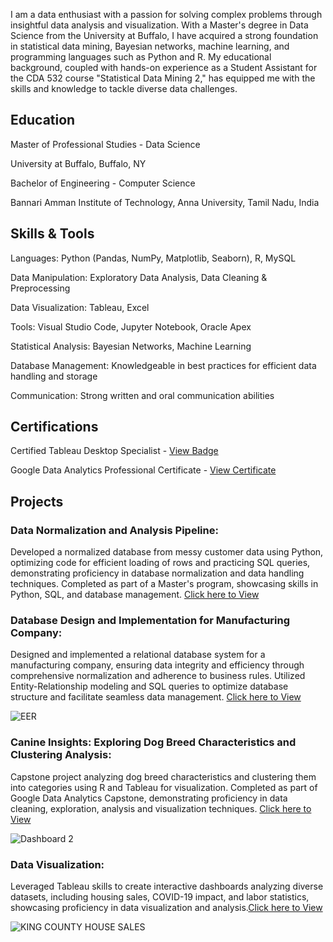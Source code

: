 
I am a data enthusiast with a passion for solving complex problems through insightful data analysis and visualization. With a Master's degree in Data Science from the University at Buffalo, I have acquired a strong foundation in statistical data mining, Bayesian networks, machine learning, and programming languages such as Python and R. My educational background, coupled with hands-on experience as a Student Assistant for the CDA 532 course "Statistical Data Mining 2," has equipped me with the skills and knowledge to tackle diverse data challenges.

## Education

Master of Professional Studies - Data Science

University at Buffalo, Buffalo, NY

Bachelor of Engineering - Computer Science

Bannari Amman Institute of Technology, Anna University, Tamil Nadu, India

## Skills & Tools

Languages: Python (Pandas, NumPy, Matplotlib, Seaborn), R, MySQL

Data Manipulation: Exploratory Data Analysis, Data Cleaning & Preprocessing

Data Visualization: Tableau, Excel

Tools: Visual Studio Code, Jupyter Notebook, Oracle Apex

Statistical Analysis: Bayesian Networks, Machine Learning

Database Management: Knowledgeable in best practices for efficient data handling and storage

Communication: Strong written and oral communication abilities

## Certifications

Certified Tableau Desktop Specialist - [View Badge](https://drive.google.com/file/d/1WPgIYN8uuW0nI7m1y0Z6wUXKvg-POUDf/view?usp=drive_link)

Google Data Analytics Professional Certificate - [View Certificate](https://drive.google.com/file/d/1I90IIUkaPLaKDNhDyHb_MIHga1AwG_u5/view?usp=drive_link)

## Projects

### Data Normalization and Analysis Pipeline:

Developed a normalized database from messy customer data using Python, optimizing code for efficient loading of rows and practicing SQL queries, demonstrating proficiency in database normalization and data handling techniques. Completed as part of a Master's program, showcasing skills in Python, SQL, and database management. [Click here to View](https://github.com/PradhakshanaD/Python_DB_Normalization)

### Database Design and Implementation for Manufacturing Company: 

Designed and implemented a relational database system for a manufacturing company, ensuring data integrity and efficiency through comprehensive normalization and adherence to business rules. Utilized Entity-Relationship modeling and SQL queries to optimize database structure and facilitate seamless data management. [Click here to View](https://github.com/PradhakshanaD/DBMS)


![EER](https://github.com/PradhakshanaD/portfolio/assets/124412733/e6800db2-7690-4d05-9fb3-223ff8661ba7)


### Canine Insights: Exploring Dog Breed Characteristics and Clustering Analysis:

Capstone project analyzing dog breed characteristics and clustering them into categories using R and Tableau for visualization. Completed as part of Google Data Analytics Capstone, demonstrating proficiency in data cleaning, exploration, analysis and visualization techniques. [Click here to View](https://github.com/PradhakshanaD/Google-Data-Analytics-Capstone-Project)


![Dashboard 2](https://github.com/PradhakshanaD/portfolio/assets/124412733/0d4bcb25-79f7-4859-a5d0-b525ed912084)


### Data Visualization:

Leveraged Tableau skills to create interactive dashboards analyzing diverse datasets, including housing sales, COVID-19 impact, and labor statistics, showcasing proficiency in data visualization and analysis.[Click here to View](https://github.com/PradhakshanaD/Tableau_Projects)


![KING COUNTY HOUSE SALES](https://github.com/PradhakshanaD/portfolio/assets/124412733/7b50bec6-6bd7-4d0d-94f4-0ced50b91173)


